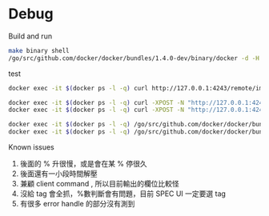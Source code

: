 Debug
==================

Build and run

```bash
make binary shell
/go/src/github.com/docker/docker/bundles/1.4.0-dev/binary/docker -d -H tcp://0.0.0.0:4243 -H unix:///var/run/docker.sock -D
```

test

```bash
docker exec -it $(docker ps -l -q) curl http://127.0.0.1:4243/remote/images/dorowu/ubuntu-desktop-lxde-vnc/json

docker exec -it $(docker ps -l -q) curl -XPOST -N "http://127.0.0.1:4243/images/create2?fromImage=busybox:latest"
docker exec -it $(docker ps -l -q) curl -XPOST -N "http://127.0.0.1:4243/images/create2?fromImage=sequenceiq/busybox"

docker exec -it $(docker ps -l -q) /go/src/github.com/docker/docker/bundles/1.4.0-dev/binary/docker pull2 redis:latest
docker exec -it $(docker ps -l -q) /go/src/github.com/docker/docker/bundles/1.4.0-dev/binary/docker pull2 dorowu/ubuntu-lxqt-vnc:latest
```


Known issues
1. 後面的 % 升很慢，或是會在某 % 停很久
2. 後面還有一小段時間解壓
3. 兼顧 client command , 所以目前輸出的欄位比較怪
4. 沒給 tag 會全抓，%數判斷會有問題，目前 SPEC UI 一定要選 tag
5. 有很多 error handle 的部分沒有測到
